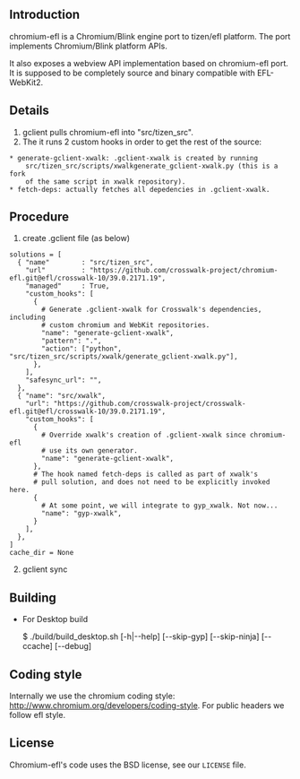 ## Introduction

chromium-efl is a Chromium/Blink engine port to tizen/efl platform. The port
implements Chromium/Blink platform APIs.

It also exposes a webview API implementation based on chromium-efl port. It is
supposed to be completely source and binary compatible with EFL-WebKit2.

## Details

1. gclient pulls chromium-efl into "src/tizen_src".
2. The it runs 2 custom hooks in order to get the rest of the source:

```
* generate-gclient-xwalk: .gclient-xwalk is created by running
    src/tizen_src/scripts/xwalkgenerate_gclient-xwalk.py (this is a fork
    of the same script in xwalk repository).
* fetch-deps: actually fetches all depedencies in .gclient-xwalk.
```

## Procedure

1. create .gclient file (as below)

```
solutions = [
  { "name"        : "src/tizen_src",
    "url"         : "https://github.com/crosswalk-project/chromium-efl.git@efl/crosswalk-10/39.0.2171.19",
    "managed"     : True,
    "custom_hooks": [
      {
        # Generate .gclient-xwalk for Crosswalk's dependencies, including
        # custom chromium and WebKit repositories.
        "name": "generate-gclient-xwalk",
        "pattern": ".",
        "action": ["python", "src/tizen_src/scripts/xwalk/generate_gclient-xwalk.py"],
      },
    ],
    "safesync_url": "",
  },
  { "name": "src/xwalk",
    "url": "https://github.com/crosswalk-project/crosswalk-efl.git@efl/crosswalk-10/39.0.2171.19",
    "custom_hooks": [
      {
        # Override xwalk's creation of .gclient-xwalk since chromium-efl
        # use its own generator.
        "name": "generate-gclient-xwalk",
      },
      # The hook named fetch-deps is called as part of xwalk's
      # pull solution, and does not need to be explicitly invoked here.
      {
        # At some point, we will integrate to gyp_xwalk. Not now...
        "name": "gyp-xwalk",
      }
    ],
  },
]
cache_dir = None
```

2. gclient sync

## Building

* For Desktop build

    $ ./build/build_desktop.sh [-h|--help] [--skip-gyp] [--skip-ninja] [--ccache] [--debug]

## Coding style

Internally we use the chromium coding style: http://www.chromium.org/developers/coding-style.
For public headers we follow efl style.

## License

Chromium-efl's code uses the BSD license, see our `LICENSE` file.
